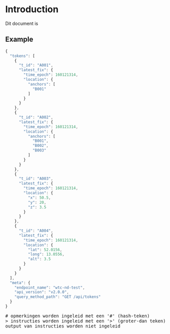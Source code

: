 # Introduction

Dit document is 

## Example

```js
{
  "tokens": [
    {
      "t_id": "A001",
      "latest_fix": {
        "time_epoch": 160121314,
        "location": {
          "anchors": [
            "B001"
          ]
        }
      }
    },
    {
      "t_id": "A002",
      "latest_fix": {
        "time_epoch": 160121314,
        "location": {
          "anchors": [
            "B001",
            "B002",
            "B003"
          ]
        }
      }
    },
    {
      "t_id": "A003",
      "latest_fix": {
        "time_epoch": 160121314,
        "location": {
          "x": 50.5,
          "y": 20,
          "z": 3.5
        }
      }
    },
    {
      "t_id": "A004",
      "latest_fix": {
        "time_epoch": 160121314,
        "location": {
          "lat": 52.0156,
          "long": 13.0556,
          "alt": 3.5
        }
      }
    }
  ],
  "meta": {
    "endpoint_name": "wtc-nd-test",
    "api_version": "v2.0.0",
    "query_method_path": "GET /api/tokens"
  }
}
```

<pre class="monopre">
# opmerkingen worden ingeleid met een '#' (hash-teken)
> instructies worden ingeleid met een '>' (groter-dan teken)
output van instructies worden niet ingeleid
</pre>


